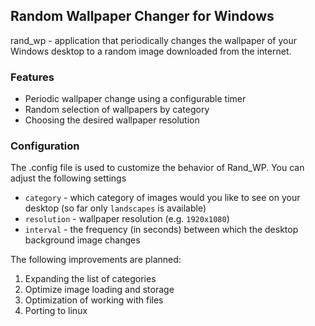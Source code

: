 ## Random Wallpaper Changer for Windows

rand_wp - application that periodically changes the wallpaper of your Windows desktop to a random image downloaded from the internet.
### Features
* Periodic wallpaper change using a configurable timer
* Random selection of wallpapers by category
* Choosing the desired wallpaper resolution

### Configuration

The .config file is used to customize the behavior of Rand_WP. You can adjust the following settings
* `category` - which category of images would you like to see on your desktop (so far only `landscapes` is available)
* `resolution` - wallpaper resolution (e.g. `1920x1080`)
* `interval` - the frequency (in seconds) between which the desktop background image changes


The following improvements are planned:
1. Expanding the list of categories
2. Optimize image loading and storage
3. Optimization of working with files
4. Porting to linux